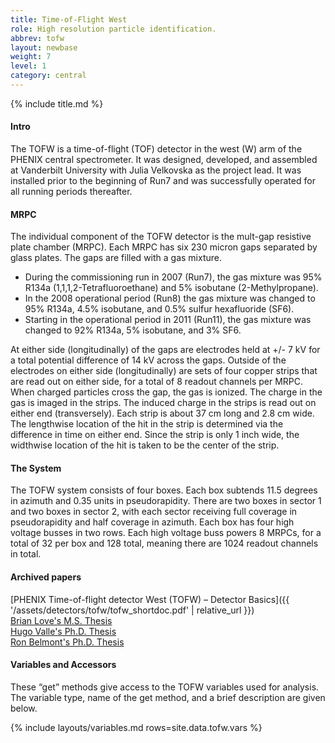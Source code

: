 ```yaml
---
title: Time-of-Flight West
role: High resolution particle identification.
abbrev: tofw
layout: newbase
weight: 7
level: 1
category: central
---
```


{% include title.md %}

#### Intro
The TOFW is a time-of-flight (TOF) detector in the west (W) arm of the PHENIX central
spectrometer.  It was designed, developed, and assembled at Vanderbilt University with
Julia Velkovska as the project lead.  It was installed prior to the beginning of Run7
and was successfully operated for all running periods thereafter.

#### MRPC
The individual component of the TOFW detector is the mult-gap resistive plate chamber
(MRPC).  Each MRPC has six 230 micron gaps separated by glass plates.  The gaps are filled
with a gas mixture.

* During the commissioning run in 2007 (Run7), the gas mixture was 95%
R134a (1,1,1,2-Tetrafluoroethane) and 5% isobutane (2-Methylpropane).
* In the 2008 operational period (Run8) the gas mixture was changed to 95% R134a, 4.5% isobutane,
and 0.5% sulfur hexafluoride (SF6).
* Starting in the operational period in 2011 (Run11), the gas mixture was changed to 92%
R134a, 5% isobutane, and 3% SF6.

At either side (longitudinally) of the gaps are electrodes held at +/- 7 kV for a total
potential difference of 14 kV across the gaps.  Outside of the electrodes on either side
(longitudinally) are sets of four copper strips that are read out on either side, for a
total of 8 readout channels per MRPC.  When charged particles cross the gap, the gas is
ionized.  The charge in the gas is imaged in the strips.  The induced charge in the strips
is read out on either end (transversely).  Each strip is about 37 cm long and 2.8 cm wide.
The lengthwise location of the hit in the strip is determined via the difference in time
on either end.  Since the strip is only 1 inch wide, the widthwise location of the hit is
taken to be the center of the strip.

#### The System
The TOFW system consists of four boxes.  Each box subtends 11.5 degrees in azimuth and
0.35 units in pseudorapidity.  There are two boxes in sector 1 and two boxes in sector 2,
with each sector receiving full coverage in pseudorapidity and half coverage in azimuth.
Each box has four high voltage busses in two rows.  Each high voltage buss powers 8 MRPCs,
for a total of 32 per box and 128 total, meaning there are 1024 readout channels in total.

#### Archived papers
[PHENIX Time-of-flight detector West (TOFW) – Detector Basics]({{ '/assets/detectors/tofw/tofw_shortdoc.pdf' | relative_url }})  
[Brian Love's M.S. Thesis](https://www.phenix.bnl.gov/phenix/WWW/talk/archive/theses/2009/Love_Brian-thesis_BrianLove.pdf)  
[Hugo Valle's Ph.D. Thesis](https://www.phenix.bnl.gov/phenix/WWW/talk/archive/theses/2008/Valle_Hugo-thesisHugoValle.pdf)  
[Ron Belmont's Ph.D. Thesis](https://www.phenix.bnl.gov/phenix/WWW/talk/archive/theses/2012/Belmont_Ron-belmont.pdf)  

#### Variables and Accessors
These “get” methods give access to the TOFW variables used for analysis. The variable type, name of the get method, and a brief description are given below.

{% include layouts/variables.md rows=site.data.tofw.vars %}


